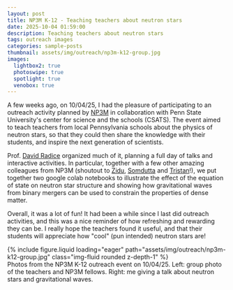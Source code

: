 ```yaml
---
layout: post
title: NP3M K-12 - Teaching teachers about neutron stars
date: 2025-10-04 01:59:00
description: Teaching teachers about neutron stars
tags: outreach images
categories: sample-posts
thumbnail: assets/img/outreach/np3m-k12-group.jpg
images:
  lightbox2: true
  photoswipe: true
  spotlight: true
  venobox: true
---
```


A few weeks ago, on 10/04/25, I had the pleasure of participating to an outreach activity
planned by [NP3M](https://np3m.org/) in collaboration with Penn State University's center for
science and the schools (CSATS).
The event aimed to teach teachers from local Pennsylvania schools about the physics of neutron stars,
so that they could then share the knowledge with their students, and inspire
the next generation of scientists.

Prof. [David Radice](https://personal.science.psu.edu/dur566/) organized much of it, planning a
full day of talks and interactive activities.
In particular, together with a few other amazing colleagues from NP3M (shoutout to [Zidu](https://www.zidulin.com/),
[Somdutta](https://np3m.org/fellows/Ghosh.html) and [Tristan](https://science.psu.edu/astro/people/tsw5383)!),
we put together two google colab notebooks
to illustrate the effect of the equation of state on neutron star structure and showing how
gravitational waves from binary mergers can be used to constrain the properties of dense
matter.

Overall, it was a lot of fun! It had been a while since I last did outreach activities,
and this was a nice reminder of how refreshing and rewarding they can be.
I really hope the teachers found it useful, and that their students will appreciate how "cool"
(pun intended) neutron stars are!

<div class="row mt-3">
  <div class="col-sm mt-3 mt-md-0">
        {% include figure.liquid loading="eager" path="assets/img/outreach/np3m-k12-group.jpg" class="img-fluid rounded z-depth-1" %}
  </div>
</div>
<div class="caption">
  Photos from the NP3M K-12 outreach event on 10/04/25. Left: group photo of the teachers
  and NP3M fellows. Right: me giving a talk about neutron stars and gravitational waves.
</div>

